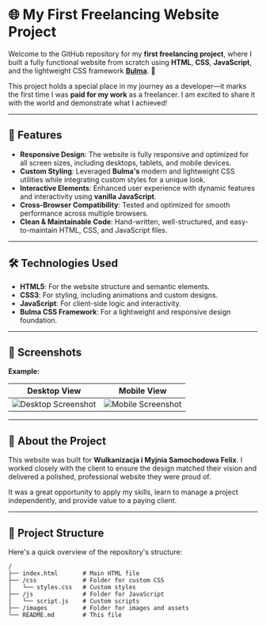 # 🌐 My First Freelancing Website Project  

Welcome to the GitHub repository for my **first freelancing project**, where I built a fully functional website from scratch using **HTML**, **CSS**, **JavaScript**, and the lightweight CSS framework **[Bulma](https://bulma.io/)**. 🎉  

This project holds a special place in my journey as a developer—it marks the first time I was **paid for my work** as a freelancer. I am excited to share it with the world and demonstrate what I achieved!  

---

## 🚀 Features  

- **Responsive Design**: The website is fully responsive and optimized for all screen sizes, including desktops, tablets, and mobile devices.  
- **Custom Styling**: Leveraged **Bulma's** modern and lightweight CSS utilities while integrating custom styles for a unique look.  
- **Interactive Elements**: Enhanced user experience with dynamic features and interactivity using **vanilla JavaScript**.  
- **Cross-Browser Compatibility**: Tested and optimized for smooth performance across multiple browsers.  
- **Clean & Maintainable Code**: Hand-written, well-structured, and easy-to-maintain HTML, CSS, and JavaScript files.  

---

## 🛠️ Technologies Used  

- **HTML5**: For the website structure and semantic elements.  
- **CSS3**: For styling, including animations and custom designs.  
- **JavaScript**: For client-side logic and interactivity.  
- **Bulma CSS Framework**: For a lightweight and responsive design foundation.  

---

## 📸 Screenshots  

**Example:**  

| Desktop View | Mobile View |  
|--------------|-------------|  
| ![Desktop Screenshot](path/to/desktop-screenshot.png) | ![Mobile Screenshot](path/to/mobile-screenshot.png) |  

---

## 💼 About the Project  

This website was built for **Wulkanizacja i Myjnia Samochodowa Felix**. I worked closely with the client to ensure the design matched their vision and delivered a polished, professional website they were proud of.  

It was a great opportunity to apply my skills, learn to manage a project independently, and provide value to a paying client.  

---

## 📂 Project Structure  

Here's a quick overview of the repository's structure:  

```plaintext
/
├── index.html       # Main HTML file
├── /css             # Folder for custom CSS
│   └── styles.css   # Custom styles
├── /js              # Folder for JavaScript
│   └── script.js    # Custom scripts
├── /images          # Folder for images and assets
└── README.md        # This file
